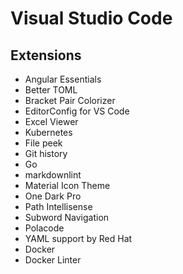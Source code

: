 # Visual Studio Code

## Extensions

* Angular Essentials
* Better TOML
* Bracket Pair Colorizer
* EditorConfig for VS Code
* Excel Viewer
* Kubernetes
* File peek
* Git history
* Go
* markdownlint
* Material Icon Theme
* One Dark Pro
* Path Intellisense
* Subword Navigation
* Polacode
* YAML support by Red Hat
* Docker
* Docker Linter

